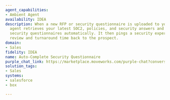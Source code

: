 ```yaml
---
agent_capabilities:
- Ambient Agent
availability: IDEA
description: When a new RFP or security questionnaire is uploaded to your CRM this
  agent retrieves your latest SOC2, policies, and security answers and fills out inbound
  security questionnaires automatically. It then pings a security expert for quick
  review and turnaround time back to the prospect.
domain:
- Sales
fidelity: IDEA
name: Auto-Complete Security Questionnaire
purple_chat_link: https://marketplace.moveworks.com/purple-chat?conversation=%7B%22messages%22%3A%5B%7B%22parts%22%3A%5B%7B%22richText%22%3A%22%3Cp%3EYou+received+a+new+security+questionnaire+for+the+Globex+Corp+RFP.%3C%2Fp%3E%22%7D%2C%7B%22richText%22%3A%22Attached%3A+%3Ccode+xmlns%3D%5C%22http%3A%2F%2Fwww.w3.org%2F1999%2Fxhtml%5C%22%3EGlobex_Security_Questionnaire.xlsx%3C%2Fcode%3E%22%7D%5D%2C%22role%22%3A%22assistant%22%7D%2C%7B%22parts%22%3A%5B%7B%22richText%22%3A%22%3Cp%3EI+will+start+drafting+a+response+using+our+existing+security+documentation+to+fill+out+what+I+can.%3C%2Fp%3E%22%7D%2C%7B%22reasoningSteps%22%3A%5B%7B%22richText%22%3A%22Parsing+Globex+Corp+Security+Questionnaire%22%2C%22status%22%3A%22pending%22%7D%2C%7B%22richText%22%3A%22Retrieving+latest+SOC2+Type+II+report%22%2C%22status%22%3A%22pending%22%7D%2C%7B%22richText%22%3A%22Finding+answers+from+security+knowledge+base%22%2C%22status%22%3A%22pending%22%7D%5D%7D%5D%2C%22role%22%3A%22assistant%22%7D%2C%7B%22parts%22%3A%5B%7B%22reasoningSteps%22%3A%5B%7B%22richText%22%3A%22Parsed+Globex+Corp+Security+Questionnaire%22%2C%22status%22%3A%22success%22%7D%2C%7B%22richText%22%3A%22Retrieved+latest+SOC2+Type+II+report%22%2C%22status%22%3A%22success%22%7D%2C%7B%22richText%22%3A%22Answered+23+of+34+questions+automatically%22%2C%22status%22%3A%22success%22%7D%5D%7D%2C%7B%22richText%22%3A%22%3Cp%3EI%27ve+completed+a+first+pass+and+answered+23+questions.+I%27ve+attached+our+SOC2+report+and+other+relevant+policies.%3C%2Fp%3E%3Cp%3EThe+remaining+11+questions+require+manual+review.%3C%2Fp%3E%3Cp%3EAlex%2C+can+you+please+review+the+document+and+address+the+flagged+questions%3F%3C%2Fp%3E%22%7D%2C%7B%22citations%22%3A%5B%7B%22citationTitle%22%3A%22Completed_Questionnaire_Globex.xlsx%22%2C%22connectorName%22%3A%22onedrive%22%7D%2C%7B%22citationTitle%22%3A%22Globex+Corp+RFP%22%2C%22connectorName%22%3A%22salesforce%22%7D%5D%7D%5D%2C%22role%22%3A%22assistant%22%7D%2C%7B%22parts%22%3A%5B%7B%22richText%22%3A%22Looks+great.+I%27ve+answered+the+last+few+questions.+This+is+approved+to+send+to+the+prospect.%22%7D%5D%2C%22role%22%3A%22user%22%7D%2C%7B%22parts%22%3A%5B%7B%22richText%22%3A%22Excellent.+I%27ve+updated+the+opportunity+in+Salesforce+with+the+completed+questionnaire+and+notified+the+account+executive.%22%7D%2C%7B%22apiBlock%22%3A%7B%22code%22%3A%22%7B%5Cn++%5C%22activity_type%5C%22%3A+%5C%22attachment%5C%22%2C%5Cn++%5C%22status%5C%22%3A+%5C%22completed%5C%22%2C%5Cn++%5C%22notes%5C%22%3A+%5C%22Attached+completed+security+questionnaire.%5C%22%5Cn%7D%22%2C%22caption%22%3A%22POST+%2Fopportunities%2F0068c00001GuFUFAA3%2Factivities%22%2C%22connectorName%22%3A%22salesforce%22%2C%22title%22%3A%22Update+Opportunity%22%7D%7D%5D%2C%22role%22%3A%22assistant%22%7D%5D%2C%22assistantConfig%22%3A%7B%22userName%22%3A%22Moveworks%22%2C%22initials%22%3A%22U%22%2C%22providedIcon%22%3A%22silhoutte%22%7D%2C%22userConfig%22%3A%7B%22userName%22%3A%22Moveworks%22%2C%22initials%22%3A%22U%22%2C%22providedIcon%22%3A%22silhoutte%22%7D%7D
solution_tags:
- Sales
systems:
- salesforce
- box

---
```

